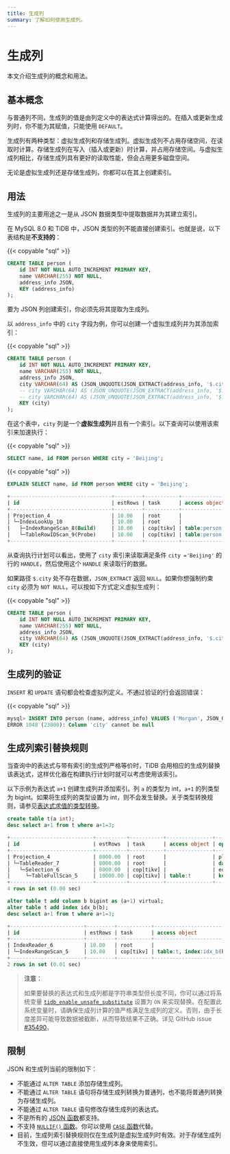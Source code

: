 ```yaml
---
title: 生成列
summary: 了解如何使用生成列。
---
```


# 生成列

本文介绍生成列的概念和用法。

## 基本概念

与普通列不同，生成列的值是由列定义中的表达式计算得出的。在插入或更新生成列时，你不能为其赋值，只能使用 `DEFAULT`。

生成列有两种类型：虚拟生成列和存储生成列。虚拟生成列不占用存储空间，在读取时计算。存储生成列在写入（插入或更新）时计算，并占用存储空间。与虚拟生成列相比，存储生成列具有更好的读取性能，但会占用更多磁盘空间。

无论是虚拟生成列还是存储生成列，你都可以在其上创建索引。

## 用法

生成列的主要用途之一是从 JSON 数据类型中提取数据并为其建立索引。

在 MySQL 8.0 和 TiDB 中，JSON 类型的列不能直接创建索引。也就是说，以下表结构是**不支持的**：

{{< copyable "sql" >}}

```sql
CREATE TABLE person (
    id INT NOT NULL AUTO_INCREMENT PRIMARY KEY,
    name VARCHAR(255) NOT NULL,
    address_info JSON,
    KEY (address_info)
);
```

要为 JSON 列创建索引，你必须先将其提取为生成列。

以 `address_info` 中的 `city` 字段为例，你可以创建一个虚拟生成列并为其添加索引：

{{< copyable "sql" >}}

```sql
CREATE TABLE person (
    id INT NOT NULL AUTO_INCREMENT PRIMARY KEY,
    name VARCHAR(255) NOT NULL,
    address_info JSON,
    city VARCHAR(64) AS (JSON_UNQUOTE(JSON_EXTRACT(address_info, '$.city'))), -- 虚拟生成列
    -- city VARCHAR(64) AS (JSON_UNQUOTE(JSON_EXTRACT(address_info, '$.city'))) VIRTUAL, -- 虚拟生成列
    -- city VARCHAR(64) AS (JSON_UNQUOTE(JSON_EXTRACT(address_info, '$.city'))) STORED, -- 存储生成列
    KEY (city)
);
```

在这个表中，`city` 列是一个**虚拟生成列**并且有一个索引。以下查询可以使用该索引来加速执行：

{{< copyable "sql" >}}

```sql
SELECT name, id FROM person WHERE city = 'Beijing';
```

{{< copyable "sql" >}}

```sql
EXPLAIN SELECT name, id FROM person WHERE city = 'Beijing';
```

```sql
+---------------------------------+---------+-----------+--------------------------------+-------------------------------------------------------------+
| id                              | estRows | task      | access object                  | operator info                                               |
+---------------------------------+---------+-----------+--------------------------------+-------------------------------------------------------------+
| Projection_4                    | 10.00   | root      |                                | test.person.name, test.person.id                            |
| └─IndexLookUp_10                | 10.00   | root      |                                |                                                             |
|   ├─IndexRangeScan_8(Build)     | 10.00   | cop[tikv] | table:person, index:city(city) | range:["Beijing","Beijing"], keep order:false, stats:pseudo |
|   └─TableRowIDScan_9(Probe)     | 10.00   | cop[tikv] | table:person                   | keep order:false, stats:pseudo                              |
+---------------------------------+---------+-----------+--------------------------------+-------------------------------------------------------------+
```

从查询执行计划可以看出，使用了 `city` 索引来读取满足条件 `city ='Beijing'` 的行的 `HANDLE`，然后使用这个 `HANDLE` 来读取行的数据。

如果路径 `$.city` 处不存在数据，`JSON_EXTRACT` 返回 `NULL`。如果你想强制约束 `city` 必须为 `NOT NULL`，可以按如下方式定义虚拟生成列：

{{< copyable "sql" >}}

```sql
CREATE TABLE person (
    id INT NOT NULL AUTO_INCREMENT PRIMARY KEY,
    name VARCHAR(255) NOT NULL,
    address_info JSON,
    city VARCHAR(64) AS (JSON_UNQUOTE(JSON_EXTRACT(address_info, '$.city'))) NOT NULL,
    KEY (city)
);
```

## 生成列的验证

`INSERT` 和 `UPDATE` 语句都会检查虚拟列定义。不通过验证的行会返回错误：

{{< copyable "sql" >}}

```sql
mysql> INSERT INTO person (name, address_info) VALUES ('Morgan', JSON_OBJECT('Country', 'Canada'));
ERROR 1048 (23000): Column 'city' cannot be null
```

## 生成列索引替换规则

当查询中的表达式与带有索引的生成列严格等价时，TiDB 会用相应的生成列替换该表达式，这样优化器在构建执行计划时就可以考虑使用该索引。

以下示例为表达式 `a+1` 创建生成列并添加索引。列 `a` 的类型为 int，`a+1` 的列类型为 bigint。如果将生成列的类型设置为 int，则不会发生替换。关于类型转换规则，请参见[表达式求值的类型转换](/functions-and-operators/type-conversion-in-expression-evaluation.md)。

```sql
create table t(a int);
desc select a+1 from t where a+1=3;
```

```sql
+---------------------------+----------+-----------+---------------+--------------------------------+
| id                        | estRows  | task      | access object | operator info                  |
+---------------------------+----------+-----------+---------------+--------------------------------+
| Projection_4              | 8000.00  | root      |               | plus(test.t.a, 1)->Column#3    |
| └─TableReader_7           | 8000.00  | root      |               | data:Selection_6               |
|   └─Selection_6           | 8000.00  | cop[tikv] |               | eq(plus(test.t.a, 1), 3)       |
|     └─TableFullScan_5     | 10000.00 | cop[tikv] | table:t       | keep order:false, stats:pseudo |
+---------------------------+----------+-----------+---------------+--------------------------------+
4 rows in set (0.00 sec)
```

```sql
alter table t add column b bigint as (a+1) virtual;
alter table t add index idx_b(b);
desc select a+1 from t where a+1=3;
```

```sql
+------------------------+---------+-----------+-------------------------+---------------------------------------------+
| id                     | estRows | task      | access object           | operator info                               |
+------------------------+---------+-----------+-------------------------+---------------------------------------------+
| IndexReader_6          | 10.00   | root      |                         | index:IndexRangeScan_5                      |
| └─IndexRangeScan_5     | 10.00   | cop[tikv] | table:t, index:idx_b(b) | range:[3,3], keep order:false, stats:pseudo |
+------------------------+---------+-----------+-------------------------+---------------------------------------------+
2 rows in set (0.01 sec)
```

> **注意：**
>
> 如果要替换的表达式和生成列都是字符串类型但长度不同，你可以通过将系统变量 [`tidb_enable_unsafe_substitute`](/system-variables.md#tidb_enable_unsafe_substitute-new-in-v630) 设置为 `ON` 来实现替换。在配置此系统变量时，请确保生成列计算的值严格满足生成列的定义。否则，由于长度差异可能导致数据被截断，从而导致结果不正确。详见 GitHub issue [#35490](https://github.com/pingcap/tidb/issues/35490#issuecomment-1211658886)。

## 限制

JSON 和生成列当前的限制如下：

- 不能通过 `ALTER TABLE` 添加存储生成列。
- 不能通过 `ALTER TABLE` 语句将存储生成列转换为普通列，也不能将普通列转换为存储生成列。
- 不能通过 `ALTER TABLE` 语句修改存储生成列的表达式。
- 不是所有的 [JSON 函数](/functions-and-operators/json-functions.md)都支持。
- 不支持 [`NULLIF()` 函数](/functions-and-operators/control-flow-functions.md#nullif)。你可以使用 [`CASE` 函数](/functions-and-operators/control-flow-functions.md#case)代替。
- 目前，生成列索引替换规则仅在生成列是虚拟生成列时有效。对于存储生成列不生效，但可以通过直接使用生成列本身来使用索引。
